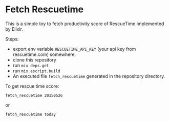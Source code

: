 Fetch Rescuetime
===============

This is a simple toy to fetch productivity score of RescueTime implemented by Elixir.

Steps:

- export env variable `RESCUETIME_API_KEY` (your api key from rescuetime.com) somewhere.
- clone this repository
- run `mix deps.get`
- run `mix escript.build`
- An executed file `fetch_rescuetime` generated in the repository directory.

To get rescue time score:

`fetch_rescuetime 20150526`

or

`fetch_rescuetime today`
